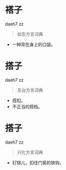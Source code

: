 # 褡子
daeh7 zz
> 如东方言词典
- 一种背在身上的口袋。

# 搭子
daeh7 zz
> 东台方言词典
- 搭扣。
- 不正当的搭档。

# 搭子
daeh7 zz
> 兴化方言词典
- 钌铞儿，扣住门窗的铁钩。
